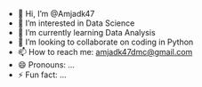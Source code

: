 - 👋 Hi, I’m @Amjadk47
- 👀 I’m interested in Data Science
- 🌱 I’m currently learning Data Analysis
- 💞️ I’m looking to collaborate on coding in Python
- 📫 How to reach me: amjadk47dmc@gmail.com
- 😄 Pronouns: ...
- ⚡ Fun fact: ...

<!---
Amjadk47/Amjadk47 is a ✨ special ✨ repository because its `README.md` (this file) appears on your GitHub profile.
You can click the Preview link to take a look at your changes.
--->

